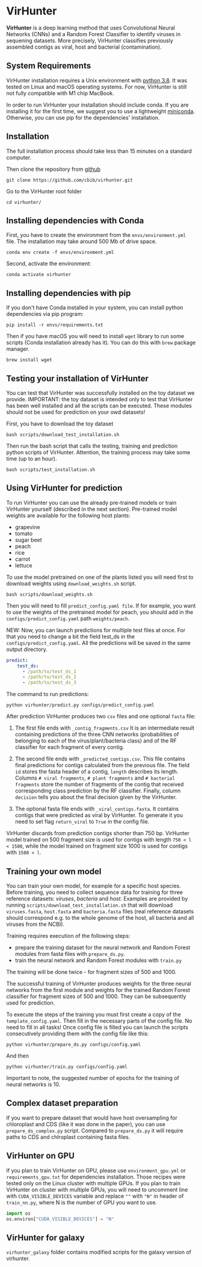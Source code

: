 # VirHunter

**VirHunter** is a deep learning method that uses Convolutional Neural Networks (CNNs) and a Random Forest Classifier to identify viruses in sequening datasets. More precisely, VirHunter classifies previously assembled contigs as viral, host and bacterial (contamination). 

## System Requirements
VirHunter installation requires a Unix environment with [python 3.8](http://www.python.org/). 
It was tested on Linux and macOS operating systems. 
For now, VirHunter is still not fully compatible with M1 chip MacBook.

In order to run VirHunter your installation should include conda. 
If you are installing it for the first time, we suggest you to use 
a lightweight [miniconda](https://docs.conda.io/en/latest/miniconda.html).
Otherwise, you can use pip for the dependencies' installation.
         
## Installation 

The full installation process should take less than 15 minutes on a standard computer.

Then clone the repository from [github](https://github.com/cbib/virhunter)

```shell
git clone https://github.com/cbib/virhunter.git
```

Go to the VirHunter root folder

```shell
cd virhunter/
```


## Installing dependencies with Conda

First, you have to create the environment from the `envs/environment.yml` file. 
The installation may take around 500 Mb of drive space. 

```shell
conda env create -f envs/environment.yml
```

Second, activate the environment:

```shell
conda activate virhunter
```

## Installing dependencies with pip

If you don't have Conda installed in your system, you can install python dependencies via pip program:

```shell
pip install -r envs/requirements.txt
```

Then if you have macOS you will need to install `wget` library to run some scripts (Conda installation already has it). You can do this with `brew` package manager.

```shell
brew install wget
```

## Testing your installation of VirHunter

You can test that VirHunter was successfully installed on the toy dataset we provide. 
IMPORTANT: the toy dataset is intended only to test that VirHunter has been well installed and all the scripts can be executed. 
These modules should not be used for prediction on your owd datasets!

First, you have to download the toy dataset
```shell
bash scripts/download_test_installation.sh
```
Then run the bash script that calls the testing, training and prediction python scripts of VirHunter.
Attention, the training process may take some time (up to an hour).
```shell
bash scripts/test_installation.sh
```

## Using VirHunter for prediction

To run VirHunter you can use the already pre-trained models or train VirHunter yourself (described in the next section).
Pre-trained model weights are available for the following host plants: 
- grapevine
- tomato
- sugar beet
- peach
- rice
- carrot
- lettuce


To use the model pretrained on one of the plants listed you will need first to download weights using `download_weights.sh` script.
```shell
bash scripts/download_weights.sh 
```
Then you will need to fill `predict_config.yaml file`. If for example, you want to use the weights of the pretrained model for peach, 
you should add in the `configs/predict_config.yaml` path `weights/peach`.

NEW: Now, you can launch predictions for multiple test files at once. For that you need to change a bit the field test_ds in the
`configs/predict_config.yaml`. All the predictions will be saved in the same output directory.

```yaml
predict:
    test_ds:
      - /path/to/test_ds_1
      - /path/to/test_ds_2
      - /path/to/test_ds_3  
```


The command to run predictions:

```shell
python virhunter/predict.py configs/predict_config.yaml
```

After prediction VirHunter produces two `csv` files and one optional `fasta` file:

1. The first file ends with `_contig_fragments.csv`
It is an intermediate result containing predictions of the three CNN networks (probabilities of belonging to each of the virus/plant/bacteria class) and of the RF classifier for each fragment of every contig.

2. The second file ends with `_predicted_contigs.csv`. 
This file contains final predictions for contigs calculated from the previous file. The field `id` stores the fasta header of a contig,
`length` describes its length. Columns `# viral fragments`, `# plant fragments` and `# bacterial fragments` 
store the number of fragments of the contig that received corresponding class prediction by the RF classifier. 
Finally, column `decision` tells you about the final decision given by the VirHunter.

3. The optional fasta file ends with `_viral_contigs.fasta`. It contains contigs that were predicted as viral by VirHunter.
To generate it you need to set flag `return_viral` to `True` in the config file.

VirHunter discards from prediction contigs shorter than 750 bp. VirHunter model trained on 500 fragment size is used for contigs with length `750 < l < 1500`, while the model trained on fragment size 1000 is used for contigs with `1500 < l`.


## Training your own model

You can train your own model, for example for a specific host species. Before training, you need to collect sequence 
data for training for three reference datasets: _viruses_, _bacteria_ and _host_. 
Examples are provided by running `scripts/download_test_installation.sh` that will download `viruses.fasta`, 
`host.fasta` and `bacteria.fasta` files (real reference datasets should correspond 
e.g. to the whole genome of the host, all bacteria and all viruses from the NCBI).

Training requires execution of the following steps:
- prepare the training dataset for the neural network and Random Forest modules from fasta files with `prepare_ds.py`.
- train the neural network and Random Forest modules with `train.py`

The training will be done twice - for fragment sizes of 500 and 1000.

The successful training of VirHunter produces weights for the three neural networks from the first module and weights for the 
trained Random Forest classifier for fragment sizes of 500 and 1000. They can be subsequently used for prediction.

To execute the steps of the training you must first create a copy of the `template_config.yaml`. 
Then fill in the necessary parts of the config file. No need to fill in all tasks! 
Once config file is filled you can launch the scripts consecutively providing them with the config file like this:
```shell
python virhunter/prepare_ds.py configs/config.yaml
```
And then
```shell
python virhunter/train.py configs/config.yaml
```
Important to note, the suggested number of epochs for the training of neural networks is 10.

## Complex dataset preparation
If you want to prepare dataset that would have host oversampling for chloroplast and CDS (like it was done in the paper), 
you can use `prepare_ds_complex.py` script. Compared to `prepare_ds.py` it will require paths to CDS and chlroplast containing fasta files.

## VirHunter on GPU

If you plan to train VirHunter on GPU, please use `environment_gpu.yml` or `requirements_gpu.txt` for dependencies installation.
Those recipes were tested only on the Linux cluster with multiple GPUs.
If you plan to train VirHunter on cluster with multiple GPUs, you will need to uncomment line with
`CUDA_VISIBLE_DEVICES` variable and replace `""` with `"N"` in header of `train_nn.py`, where N is the number of GPU you want to use.

```python
import os
os.environ["CUDA_VISIBLE_DEVICES"] = "N"
```

## VirHunter for galaxy
`virhunter_galaxy` folder contains modified scripts for the galaxy version of virhunter.
